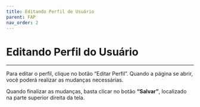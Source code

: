 ```yaml
---
title: Editando Perfil de Usuário
parent: FAP
nav_order: 2
---
```


# Editando Perfil do Usuário
---

Para editar o perfil, clique no botão “Editar Perfil”. Quando a página se abrir, você poderá realizar as mudanças necessárias.

Quando finalizar as mudanças, basta clicar no botão **“Salvar”**, localizado na parte superior direita da tela.